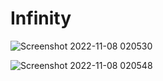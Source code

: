 # Infinity

![Screenshot 2022-11-08 020530](https://user-images.githubusercontent.com/74864221/200434442-fd79a788-8930-4f60-9917-17096adfceb6.png)


![Screenshot 2022-11-08 020548](https://user-images.githubusercontent.com/74864221/200434445-b8cbcee3-b673-4843-92d5-53046950fb2a.png)


